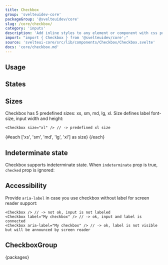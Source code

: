```yaml
---
title: Checkbox
group: 'svelteuidev-core'
packageGroup: '@svelteuidev/core'
slug: /core/checkbox/
category: 'inputs'
description: 'Add inline styles to any element or component with css prop'
import: "import { Checkbox } from '@svelteuidev/core';"
source: 'svelteui-core/src/lib/components/Checkbox/Checkbox.svelte'
docs: 'core/checkbox.md'
---
```


<script>
    import { Checkbox, CheckboxGroup, Text, Title } from '@svelteuidev/core';
    import { Heading, Preview } from 'components';

    const items = [
		{
			value: "@svelteuidev/core",
			label: "@svelteuidev/core"
		},
		{
			value: "@svelteuidev/actions",
			label: "@svelteuidev/actions"
		},
		{
			value: "@svelteuidev/utilities",
			label: "@svelteuidev/utilities"
		},
		{
			value: "@svelteuidev/motion",
			label: "@svelteuidev/motion"
		},
		{
			value: "@svelteuidev/prism",
			label: "@svelteuidev/prism"
		}
	];
    let packages = ["@svelteuidev/core", "@svelteuidev/actions"];

    const checkbox = `
    <script>
        import { Checkbox } from '@svelteuidev/core'
    <\/script>

    <Checkbox label="I agree to sell my privacy"\/>
    <Checkbox
        label="I agree to sell my privacy"
        color="red"
        radius="xl"
        size="xl"
    \/>
    <Checkbox
        label="I agree to sell my privacy"
        color="violet"
        radius="xs"
        size="md"
        disabled
    \/>
    `
    const checkboxStates = `
    <script>
        import { Checkbox } from '@svelteuidev/core'
    <\/script>

    <Checkbox checked={false} label="Default checkbox" \/>
    <Checkbox checked={false} indeterminate label="Indeterminate checkbox" \/>
    <Checkbox checked label="Checked checkbox" \/>
    <Checkbox disabled label="Disabled checkbox" \/>
    <Checkbox disabled checked label="Disabled checked checkbox" \/>
    <Checkbox disabled indeterminate label="Disabled indeterminate checkbox" \/>
    `
    const checkboxSizes = `
    <script>
        import { Checkbox } from '@svelteuidev/core'
    <\/script>

    {#each ['xs', 'sm', 'md', 'lg', 'xl'] as size}
        <Checkbox size={size} label={\`$\{size\} checkbox\`}\/>
    {/each}
    `
    const checkboxIndeterminateState = `
    <script>
        import { Checkbox } from '@svelteuidev/core'
    <\/script>

    <Checkbox checked={false} indeterminate label="Indeterminate checkbox" \/>
    <Checkbox checked={true} indeterminate label="Indeterminate checkbox" \/>
    `
    const checkboxCheckboxGroup = `
    <script>
        import { CheckboxGroup } from '@svelteuidev/core'
    <\/script>

    <CheckboxGroup
	 	items={items} 
	 	bind:value={packages} 
	 	label={"Choose your packages"} 
	 \/>
     <Title align='center'>Packages<\/Title>
     <Text align='center'>{packages}<\/Text>
    `
</script>

<Heading />

## Usage

<Preview cols={1} code={checkbox}>
    <Checkbox label="I agree to sell my privacy"/>
    <Checkbox
        label="I agree to sell my privacy"
        color="red"
        radius="xl"
        size="xl"
    />
    <Checkbox
        label="I agree to sell my privacy"
        color="violet"
        radius="xs"
        size="md"
        disabled
    />
</Preview>

## States

<Preview cols={1} code={checkboxStates}>
    <Checkbox checked={false} label="Default checkbox" />
    <Checkbox checked={false} indeterminate label="Indeterminate checkbox" />
    <Checkbox checked label="Checked checkbox" />
    <Checkbox disabled label="Disabled checkbox" />
    <Checkbox disabled checked label="Disabled checked checkbox" />
    <Checkbox disabled indeterminate label="Disabled indeterminate checkbox" />
</Preview>

## Sizes

Checkbox has 5 predefined sizes: xs, sm, md, lg, xl. Size defines label font-size, input width and height:

```svelte
<Checkbox size="xl" /> // -> predefined xl size
```

<Preview cols={1} code={checkboxSizes}>
{#each ['xs', 'sm', 'md', 'lg', 'xl'] as size}
    <Checkbox size={size} label={`${size} checkbox`}/>
{/each}
</Preview>

## Indeterminate state

Checkbox supports indeterminate state. When `indeterminate` prop is true,
`checked` prop is ignored:

<Preview cols={1} code={checkboxIndeterminateState}>
    <Checkbox checked={false} indeterminate label="Indeterminate checkbox" />
    <Checkbox checked={true} indeterminate label="Indeterminate checkbox" />
</Preview>


## Accessibility

Provide `aria-label` in case you use checkbox without label for screen reader support:

```svelte
<Checkbox /> // -> not ok, input is not labeled
<Checkbox label="My checkbox" /> // -> ok, input and label is connected
<Checkbox aria-label="My checkbox" /> // -> ok, label is not visible but will be announced by screen reader
```

## CheckboxGroup

<Preview cols={1} code={checkboxCheckboxGroup}>
    <CheckboxGroup
	 	items={items} 
	 	bind:value={packages} 
	 	label={"Choose your packages"} 
	 />
     <Title align='center'>Packages</Title>
     <Text align='center'>{packages}</Text>
</Preview>
